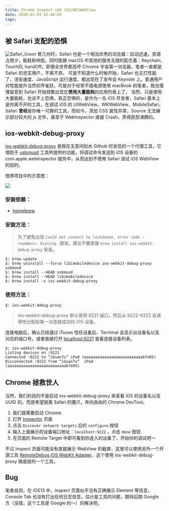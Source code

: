 ```yaml
---
title: Chrome Inspect iOS (UI/WK)WebView
date: 2020-01-03 15:46:03
tags:
---
```


## 被 Safari 支配的恐惧
![Safari_Icoon](https://cdn.iguan7u.cn/image/safari_icon_240.png)
曾几何时，Safari 也是一个相当优秀的浏览器：启动迅速，资源占用少，能耗影响低，同时能跟 macOS 中其他的服务无缝的配合着：Keychain,  TouchID, handOff。即便全世界都高呼 Chrome 宇宙第一浏览器，笔者一直都是 Safari 的忠实用户，不离不弃。
可是不知道什么时候开始，Safari 也主打性能了，渲染速度、JavaScript 运行速度，都出现在了发布会 Keynote 上。普通用户对性能提升当然欢呼雀跃，可是对于经常不插电源使用 macBook 的笔者，我也慢慢留意到 Safari 开始频繁出现在**使用大量能耗**的应用列表上了。
当然，只是使用大量能耗，也谈不上恐惧。真正恐惧的，是作为一名 iOS 开发者，Safari 基本上是你离不开的工具，在调试 iOS 的 UIWebView、WKWebView、MobileSafari，Safari **曾经**是你唯一可靠的工具，而如今，添加 CSS 属性异常，Source 无法展示部分较大的 js 文件，甚至于 WebInspector 直接 Crash，弄得民怨沸腾的。

## ios-webkit-debug-proxy
[ios-webkit-debug-proxy](https://github.com/google/ios-webkit-debug-proxy) 是我在无意间划水 Github 时发现的一个代理工具，它借助于 [usbmuxd](https://github.com/libimobiledevice/usbmuxd) 工具所提供的功能，将调试命令发送到 iOS 设备的 com.apple.webinspector 服务中，从而达到不使用 Safari 调试 iOS WebView 的目的。

借用项目中的示意图：

![](https://cdn.iguan7u.cn/image/ios-webkit-debug-proxy.png)

### 安装依赖：

- [homebrew](http://brew.sh/)

### 安装方法：

> 为了避免出现 `Could not connect to lockdownd, error code -<number>. Exiting.` 错误，建议不要直接 `brew install ios-webkit-debug-proxy` 安装。  

```shell
$: brew update
$: brew uninstall --force libimobiledevice ios-webkit-debug-proxy usbmuxd
$: brew install --HEAD usbmuxd
$: brew install --HEAD libimobiledevice
$: brew install -s ios-webkit-debug-proxy
```

### 使用方法：

```shell
$: ios-webkit-debug-proxy
```

> ios-webkit-debug-proxy 默认使用 9221 端口，然后从 9222-9322 会递增地分配给每一台连接成功的 iOS 设备。  

连接电脑后，确认已经通过 iTunes 信任设备后，Terminal 会显示出设备名以及对应的端口号，或者直接打开 [localhost:9221](h) 查看连接设备列表。

```shell
$: ios-webkit-debug-proxy
Listing devices on :9221
Connected :9222 to “iGuan7u” iPad (aaaaaaaaaaaaaaaaaaaaaaaaaab7e05)
Disconnected :9222 from “iGuan7u”  iPad (aaaaaaaaaaaaaaaaaaaaaaaaaab7e05)
```

## Chrome 拯救世人
当然，我们的目的不是启动 ios-webkit-debug-proxy 来查看 iOS 的设备名以及 UUID 的，而是希望脱离 Safari 的魔爪，奔向自由的 Chrome DevTool。

1. 我们就需要启动 Chrome
2. 打开 [Inspector](chrome://inspect) 页面
3. 点击 `Discover network targets` 后的 `configure` 按钮
4. 输入上面展示的设备端口地址：`localhost:9222` ，点击 `done` 按钮
5. 在页面的 Remote Target 中即可看到你连入的设备了，开始你的调试吧～

不过 Inspect 页面可能没有直接展示 WebView 的截屏，这里可以使用另外一个开源工具 [RemoteDebug iOS WebKit Adapter](https://github.com/RemoteDebug/remotedebug-ios-webkit-adapter)，这个使用 ios-webkit-debug-proxy 做底层的一个工具。

## Bug
笔者自测，在 iOS13 中，inspect 页面似乎没有正确展示 Element 等信息，Console Tab 也没有打出任何日志信息，估计是工具的问题，期待后期 Google 方（没错，这个工具是 Google 的～）的解决吧。